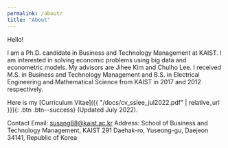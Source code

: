 ```yaml
---
permalink: /about/
title: "About"
---
```


Hello! 

I am a Ph.D. candidate in Business and Technology Management at KAIST. I am interested in solving economic problems using big data and econometric models. My advisors are Jihee Kim and Chulho Lee. I received M.S. in Business and Technology Management and B.S. in Electrical Engineering and Mathematical Science from KAIST in 2017 and 2012 respectively.

Here is my [Curriculum Vitae]({{ "/docs/cv_sslee_jul2022.pdf" | relative_url }}){: .btn .btn--success} (Updated July 2022).

Contact
Email: susang88@kaist.ac.kr
Address: School of Business and Technology Management, KAIST
291 Daehak-ro, Yuseong-gu, Daejeon
34141, Republic of Korea
